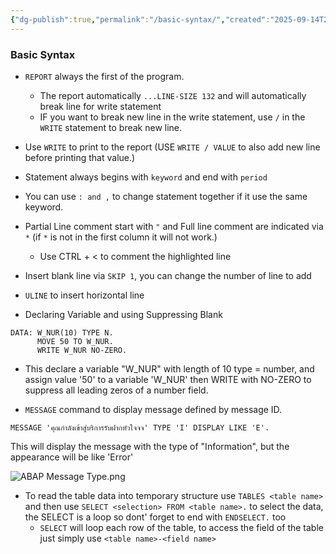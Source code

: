 ```yaml
---
{"dg-publish":true,"permalink":"/basic-syntax/","created":"2025-09-14T21:39:04.065+07:00","updated":"2025-09-14T21:41:09.563+07:00"}
---
```


### Basic Syntax
- `REPORT` always the first of the program.
	- The report automatically `...LINE-SIZE 132` and will automatically break line for write statement
	- IF you want to break new line in the write statement, use `/` in the `WRITE` statement to break new line.
- Use `WRITE` to print to the report (USE `WRITE / VALUE` to also add new line before printing that value.)
- Statement always begins with `keyword` and end with `period`
- You can use `: and ,` to change statement together if it use the same keyword.
- Partial Line comment start with `"`  and Full line comment are indicated via `*` (if `*` is not in the first column it will not work.)
	- Use CTRL + < to comment the highlighted line
- Insert blank line via `SKIP 1`, you can change the number of line to add
- `ULINE` to insert horizontal line

- Declaring Variable and using Suppressing Blank

``` 
DATA: W_NUR(10) TYPE N. 
	  MOVE 50 TO W_NUR. 
	  WRITE W_NUR NO-ZERO.
```

- This declare a variable "W_NUR" with length of 10 type = number, and assign value '50' to a variable 'W_NUR' then WRITE with NO-ZERO to suppress all leading zeros of a number field.

- `MESSAGE` command to display message defined by message ID.

``` 
MESSAGE 'คุณกำลังเข้าสู่บริการรับฝากหัวใจจจ' TYPE 'I' DISPLAY LIKE 'E'.
```

This will display the message with the type of "Information", but the appearance will be like 'Error'

![ABAP Message Type.png](/img/user/3%20Resources/Attachment/ABAP%20Message%20Type.png)

- To read the table data into temporary structure use `TABLES <table name>` and then use `SELECT <selection> FROM <table name>.` to select the data, the SELECT is a loop so dont' forget to end with `ENDSELECT.` too
	- `SELECT` will loop each row of the table, to access the field of the table just simply use `<table name>-<field name>`